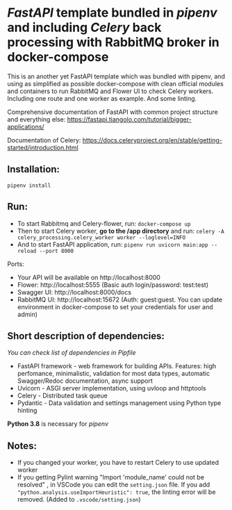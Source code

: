 # *FastAPI* template bundled in *pipenv* and including *Celery* back processing with RabbitMQ broker in docker-compose

This is an another yet FastAPI template which was bundled with pipenv, and using as simplified as possible 
docker-compose with clean official modules and containers to run RabbitMQ and Flower UI to check Celery workers. 
Including one route and one worker as example. And some linting.

Comprehensive documentation of FastAPI with common project structure and everything else: https://fastapi.tiangolo.com/tutorial/bigger-applications/

Documentation of Celery: https://docs.celeryproject.org/en/stable/getting-started/introduction.html

## Installation:
`pipenv install`


## Run:
- To start Rabbitmq and Celery-flower, run: `docker-compose up`
- Then to start Celery worker, **go to the /app directory** and run: `celery -A celery_processing.celery_worker worker --loglevel=INFO`
- And to start FastAPI application, run: `pipenv run uvicorn main:app --reload --port 8000`

Ports:
- Your API will be available on http://localhost:8000
- Flower: http://localhost:5555 (Basic auth login/password: test:test)
- Swagger UI: http://localhost:8000/docs
- RabbitMQ UI: http://localhost:15672 (Auth: guest:guest. You can update environment in docker-compose to set your credentials for user and admin)

## Short description of dependencies:
*You can check list of dependencies in Pipfile*

- FastAPI framework - web framework for building APIs. Features: high perfomance, minimalistic, validation for most data types, automatic Swagger/Redoc documentation, async support
- Uvicorn - ASGI server implementation, using uvloop and httptools
- Celery - Distributed task queue
- Pydantic - Data validation and settings management using Python type hinting

**Python 3.8** is necessary for *pipenv*

## Notes:
- If you changed your worker, you have to restart Celery to use updated worker
- If you getting Pylint warning "Import 'module_name' could not be resolved" , in VSCode you can edit the `setting.json` file. If you add `"python.analysis.useImportHeuristic": true`, the linting error will be removed. (Added to `.vscode/setting.json`)
